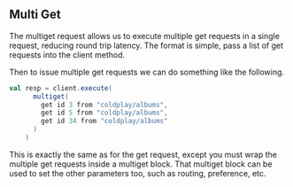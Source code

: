 ## Multi Get

The multiget request allows us to execute multiple get requests in a single request, reducing round trip latency.
The format is simple, pass a list of get requests into the client method.

Then to issue multiple get requests we can do something like the following.

```scala
val resp = client.execute(
      multiget(
        get id 3 from "coldplay/albums",
        get id 5 from "coldplay/albums",
        get id 34 from "coldplay/albums"
      )
    )
```

This is exactly the same as for the get request, except you must wrap the multiple get requests inside a multiget
block. That multiget block can be used to set the other parameters too, such as routing, preference, etc.